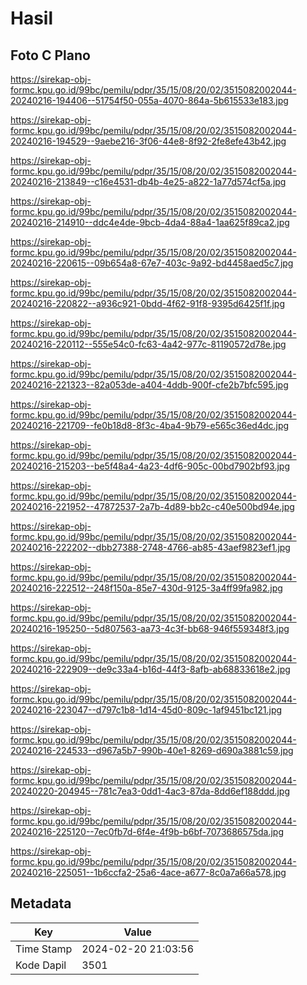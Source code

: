 # Hasil

## Foto C Plano

https://sirekap-obj-formc.kpu.go.id/99bc/pemilu/pdpr/35/15/08/20/02/3515082002044-20240216-194406--51754f50-055a-4070-864a-5b615533e183.jpg

https://sirekap-obj-formc.kpu.go.id/99bc/pemilu/pdpr/35/15/08/20/02/3515082002044-20240216-194529--9aebe216-3f06-44e8-8f92-2fe8efe43b42.jpg

https://sirekap-obj-formc.kpu.go.id/99bc/pemilu/pdpr/35/15/08/20/02/3515082002044-20240216-213849--c16e4531-db4b-4e25-a822-1a77d574cf5a.jpg

https://sirekap-obj-formc.kpu.go.id/99bc/pemilu/pdpr/35/15/08/20/02/3515082002044-20240216-214910--ddc4e4de-9bcb-4da4-88a4-1aa625f89ca2.jpg

https://sirekap-obj-formc.kpu.go.id/99bc/pemilu/pdpr/35/15/08/20/02/3515082002044-20240216-220615--09b654a8-67e7-403c-9a92-bd4458aed5c7.jpg

https://sirekap-obj-formc.kpu.go.id/99bc/pemilu/pdpr/35/15/08/20/02/3515082002044-20240216-220822--a936c921-0bdd-4f62-91f8-9395d6425f1f.jpg

https://sirekap-obj-formc.kpu.go.id/99bc/pemilu/pdpr/35/15/08/20/02/3515082002044-20240216-220112--555e54c0-fc63-4a42-977c-81190572d78e.jpg

https://sirekap-obj-formc.kpu.go.id/99bc/pemilu/pdpr/35/15/08/20/02/3515082002044-20240216-221323--82a053de-a404-4ddb-900f-cfe2b7bfc595.jpg

https://sirekap-obj-formc.kpu.go.id/99bc/pemilu/pdpr/35/15/08/20/02/3515082002044-20240216-221709--fe0b18d8-8f3c-4ba4-9b79-e565c36ed4dc.jpg

https://sirekap-obj-formc.kpu.go.id/99bc/pemilu/pdpr/35/15/08/20/02/3515082002044-20240216-215203--be5f48a4-4a23-4df6-905c-00bd7902bf93.jpg

https://sirekap-obj-formc.kpu.go.id/99bc/pemilu/pdpr/35/15/08/20/02/3515082002044-20240216-221952--47872537-2a7b-4d89-bb2c-c40e500bd94e.jpg

https://sirekap-obj-formc.kpu.go.id/99bc/pemilu/pdpr/35/15/08/20/02/3515082002044-20240216-222202--dbb27388-2748-4766-ab85-43aef9823ef1.jpg

https://sirekap-obj-formc.kpu.go.id/99bc/pemilu/pdpr/35/15/08/20/02/3515082002044-20240216-222512--248f150a-85e7-430d-9125-3a4ff99fa982.jpg

https://sirekap-obj-formc.kpu.go.id/99bc/pemilu/pdpr/35/15/08/20/02/3515082002044-20240216-195250--5d807563-aa73-4c3f-bb68-946f559348f3.jpg

https://sirekap-obj-formc.kpu.go.id/99bc/pemilu/pdpr/35/15/08/20/02/3515082002044-20240216-222909--de9c33a4-b16d-44f3-8afb-ab68833618e2.jpg

https://sirekap-obj-formc.kpu.go.id/99bc/pemilu/pdpr/35/15/08/20/02/3515082002044-20240216-223047--d797c1b8-1d14-45d0-809c-1af9451bc121.jpg

https://sirekap-obj-formc.kpu.go.id/99bc/pemilu/pdpr/35/15/08/20/02/3515082002044-20240216-224533--d967a5b7-990b-40e1-8269-d690a3881c59.jpg

https://sirekap-obj-formc.kpu.go.id/99bc/pemilu/pdpr/35/15/08/20/02/3515082002044-20240220-204945--781c7ea3-0dd1-4ac3-87da-8dd6ef188ddd.jpg

https://sirekap-obj-formc.kpu.go.id/99bc/pemilu/pdpr/35/15/08/20/02/3515082002044-20240216-225120--7ec0fb7d-6f4e-4f9b-b6bf-7073686575da.jpg

https://sirekap-obj-formc.kpu.go.id/99bc/pemilu/pdpr/35/15/08/20/02/3515082002044-20240216-225051--1b6ccfa2-25a6-4ace-a677-8c0a7a66a578.jpg


## Metadata

| Key        | Value               |
| ---------- | ------------------- |
| Time Stamp | 2024-02-20 21:03:56 |
| Kode Dapil | 3501                |



